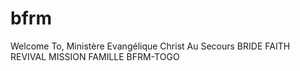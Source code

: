 # bfrm
Welcome To, Ministère Evangélique Christ Au Secours BRIDE FAITH REVIVAL MISSION FAMILLE BFRM-TOGO
